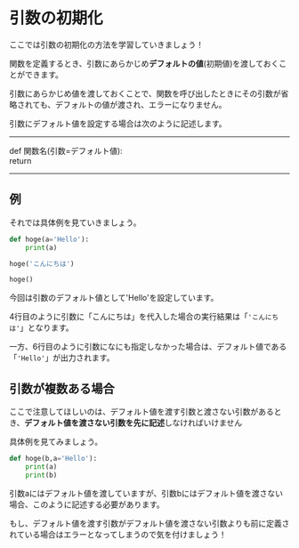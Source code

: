 # 引数の初期化

ここでは引数の初期化の方法を学習していきましょう！

関数を定義するとき、引数にあらかじめ**デフォルトの値**(初期値)を渡しておくことができます。

引数にあらかじめ値を渡しておくことで、関数を呼び出したときにその引数が省略されても、デフォルトの値が渡され、エラーになりません。

引数にデフォルト値を設定する場合は次のように記述します。
***
def 関数名(引数=デフォルト値):　　　　　　　　　　　　　　　　　　　　　　　　　　　　　　　　　　　　　　　　　　　　　　　　　　　　　　　　　　　　　　　　　　　　　　　　　　　　　　　　return 
***

## 例

それでは具体例を見ていきましょう。

```python
def hoge(a='Hello'):
    print(a)

hoge('こんにちは')

hoge()
```
今回は引数のデフォルト値として'Hello'を設定しています。

4行目のように引数に「こんにちは」を代入した場合の実行結果は「`'こんにちは'`」となります。

一方、6行目のように引数になにも指定しなかった場合は、デフォルト値である「`'Hello'`」が出力されます。

## 引数が複数ある場合
ここで注意してほしいのは、デフォルト値を渡す引数と渡さない引数があるとき、**デフォルト値を渡さない引数を先に記述**しなければいけません

具体例を見てみましょう。

```python
def hoge(b,a='Hello'):
    print(a)
    print(b)
```
引数aにはデフォルト値を渡していますが、引数bにはデフォルト値を渡さない場合、このように記述する必要があります。

もし、デフォルト値を渡す引数がデフォルト値を渡さない引数よりも前に定義されている場合はエラーとなってしまうので気を付けましょう！
